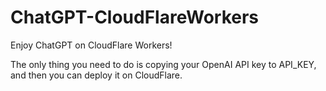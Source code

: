 # ChatGPT-CloudFlareWorkers

Enjoy ChatGPT on CloudFlare Workers!

The only thing you need to do is copying your OpenAI API key to API_KEY, and then you can deploy it on CloudFlare.
